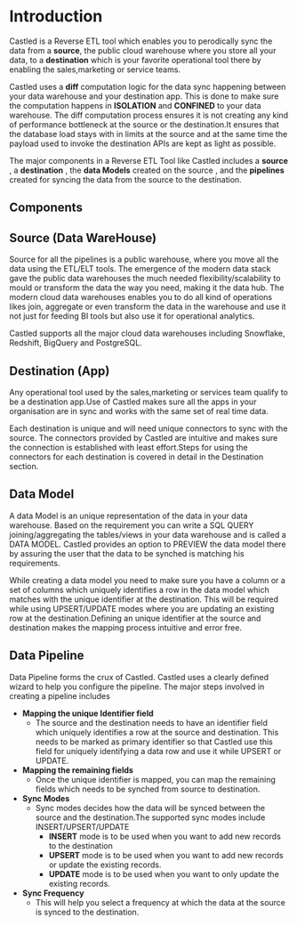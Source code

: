 

# Introduction

Castled is a Reverse ETL tool which enables you to perodically sync the data from a **source**, the public cloud warehouse where you store all your data, to a **destination** which is your favorite operational tool there by enabling the sales,marketing or service teams.

Castled uses a **diff** computation logic for the data sync happening between your data warehouse and your destination app. This is done to make sure the computation happens in **ISOLATION** and **CONFINED** to your data warehouse. The diff computation process ensures it is not creating any kind of performance bottleneck at the source or the destination.It ensures that the database load stays with in limits at the source and at the same time the payload used to invoke the destination APIs are kept as light as possible.

The major components in a Reverse ETL Tool like Castled includes a **source** , a **destination** , the **data Models** created on the source , and the **pipelines** created for syncing the data from the source to the destination.

## Components

## Source (Data WareHouse)

Source for all the pipelines is a public warehouse, where you move all the data using the ETL/ELT tools. The emergence of the modern data stack gave the public data warehouses the much needed flexibility/scalability to mould or transform the data the way you need, making it the data hub. The modern cloud data warehouses enables you to do all kind of operations likes join, aggregate or even transform the data in the warehouse and use it not just for feeding BI tools but also use it for operational analytics.

Castled supports all the major cloud data warehouses including Snowflake, Redshift, BigQuery and PostgreSQL.

## Destination (App)

Any operational tool used by the sales,marketing or services team qualify to be a destination app.Use of Castled makes sure all the apps in your organisation are in sync and works with the same set of real time data.

Each destination is unique and will need unique connectors to sync with the source. The connectors provided by Castled are intuitive and makes sure the connection is established with least effort.Steps for using the connectors for each destination is covered in detail in the Destination section.

## Data Model

A data Model is an unique representation of the data in your data warehouse. Based on the requirement you can write a SQL QUERY joining/aggregating the tables/views in your data warehouse and is called a DATA MODEL. Castled provides an option to PREVIEW the data model there by assuring the user that the data to be synched is matching his requirements.

While creating a data model you need to make sure you have a column or a set of columns which uniquely identifies a row in the data model which matches with the unique identifier at the destination. This will be required while using UPSERT/UPDATE modes where you are updating an existing row at the destination.Defining an unique identifier at the source and destination makes the mapping process intuitive and error free.

## Data Pipeline

Data Pipeline forms the crux of Castled. Castled uses a clearly defined wizard to help you configure the pipeline. The major steps involved in creating a pipeline includes

- **Mapping the unique Identifier field**
  - The source and the destination needs to have an identifier field which uniquely identifies a row at the source and destination. This needs to be marked as primary identifier so that Castled use this field for uniquely identifying a data row and use it while UPSERT or UPDATE.
- **Mapping the remaining fields**
  - Once the unique identifier is mapped, you can map the remaining fields which needs to be synched from source to destination.
- **Sync Modes**
  - Sync modes decides how the data will be synced between the source and the destination.The supported sync modes include INSERT/UPSERT/UPDATE
    - **INSERT** mode is to be used when you want to add new records to the destination
    - **UPSERT** mode is to be used when you want to add new records or update the existing records.
    - **UPDATE** mode is to be used when you want to only update the existing records.
- **Sync Frequency**
  - This will help you select a frequency at which the data at the source is synced to the destination.

